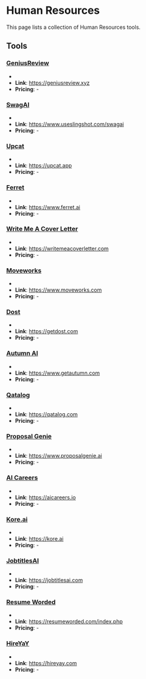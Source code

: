 # Human Resources

This page lists a collection of Human Resources tools.

## Tools

### [GeniusReview](https://geniusreview.xyz)
-
- **Link**: https://geniusreview.xyz
- **Pricing**: -

### [SwagAI](https://www.useslingshot.com/swagai)
-
- **Link**: https://www.useslingshot.com/swagai
- **Pricing**: -

### [Upcat](https://upcat.app)
-
- **Link**: https://upcat.app
- **Pricing**: -

### [Ferret](https://www.ferret.ai)
-
- **Link**: https://www.ferret.ai
- **Pricing**: -

### [Write Me A Cover Letter](https://writemeacoverletter.com)
-
- **Link**: https://writemeacoverletter.com
- **Pricing**: -

### [Moveworks](https://www.moveworks.com)
-
- **Link**: https://www.moveworks.com
- **Pricing**: -

### [Dost](https://getdost.com)
-
- **Link**: https://getdost.com
- **Pricing**: -

### [Autumn AI](https://www.getautumn.com)
-
- **Link**: https://www.getautumn.com
- **Pricing**: -

### [Qatalog](https://qatalog.com)
-
- **Link**: https://qatalog.com
- **Pricing**: -

### [Proposal Genie](https://www.proposalgenie.ai)
-
- **Link**: https://www.proposalgenie.ai
- **Pricing**: -

### [AI Careers](https://aicareers.io)
-
- **Link**: https://aicareers.io
- **Pricing**: -

### [Kore.ai](https://kore.ai)
-
- **Link**: https://kore.ai
- **Pricing**: -

### [JobtitlesAI](https://jobtitlesai.com)
-
- **Link**: https://jobtitlesai.com
- **Pricing**: -

### [Resume Worded](https://resumeworded.com/index.php)
-
- **Link**: https://resumeworded.com/index.php
- **Pricing**: -

### [HireYaY](https://hireyay.com)
-
- **Link**: https://hireyay.com
- **Pricing**: -

